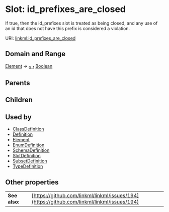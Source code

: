 
# Slot: id_prefixes_are_closed

If true, then the id_prefixes slot is treated as being closed, and any use of an id that does not have this prefix is considered a violation.

URI: [linkml:id_prefixes_are_closed](https://w3id.org/linkml/id_prefixes_are_closed)


## Domain and Range

[Element](Element.md) &#8594;  <sub>0..1</sub> [Boolean](types/Boolean.md)

## Parents


## Children


## Used by

 * [ClassDefinition](ClassDefinition.md)
 * [Definition](Definition.md)
 * [Element](Element.md)
 * [EnumDefinition](EnumDefinition.md)
 * [SchemaDefinition](SchemaDefinition.md)
 * [SlotDefinition](SlotDefinition.md)
 * [SubsetDefinition](SubsetDefinition.md)
 * [TypeDefinition](TypeDefinition.md)

## Other properties

|  |  |  |
| --- | --- | --- |
| **See also:** | | [https://github.com/linkml/linkml/issues/194](https://github.com/linkml/linkml/issues/194) |
